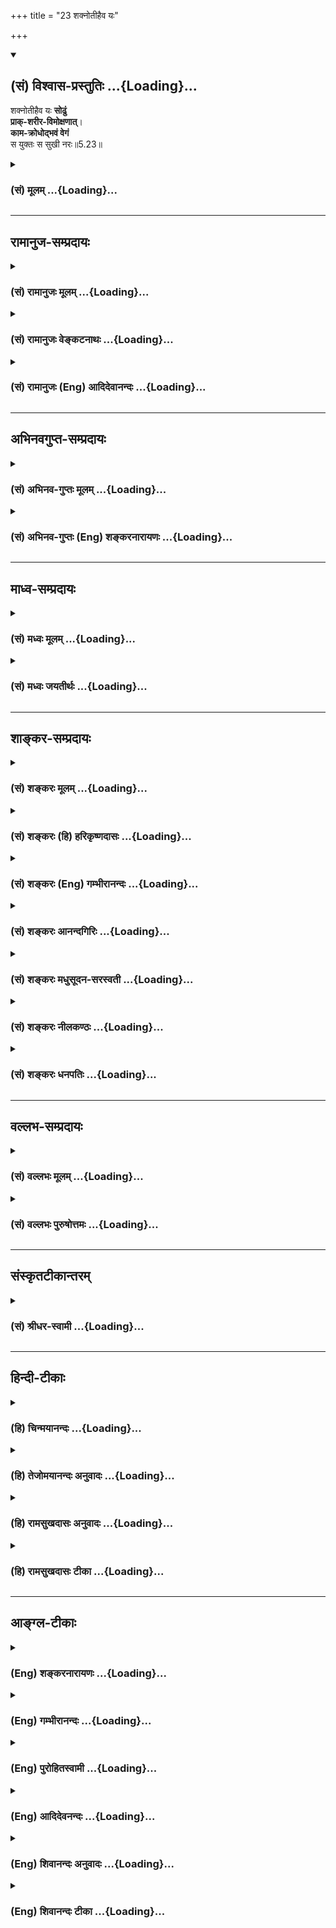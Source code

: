 +++
title = "23 शक्नोतीहैव यः"

+++
<div class="js_include" newlevelforh1="2" title="(सं) विश्वास-प्रस्तुतिः" unfilled url="/mahAbhAratam/vyAsaH/shlokashaH/06-bhIShma-parva/03-bhagavad-gItA-parva/saMskRtam/vishvAsa-prastutiH/05_karma-saMnyAsa-yogaH/23_shaknotIhaiva_yaH.md">
<details open><summary><h2>(सं) विश्वास-प्रस्तुतिः ...{Loading}...</h2></summary>

शक्नोतीहैव यः **सोढुं**  
**प्राक्-शरीर-विमोक्षणात्**।  
**काम-क्रोधोद्भवं वेगं**  
स युक्तः स सुखी नरः॥5.23॥
</details>
</div>
<div class="js_include collapsed" newlevelforh1="3" title="(सं) मूलम्" unfilled url="/mahAbhAratam/vyAsaH/shlokashaH/06-bhIShma-parva/03-bhagavad-gItA-parva/saMskRtam/mUlam/05_karma-saMnyAsa-yogaH/23_shaknotIhaiva_yaH.md">
<details><summary><h3>(सं) मूलम् ...{Loading}...</h3></summary>

शक्नोतीहैव यः सोढुं प्राक्शरीरविमोक्षणात्।  
कामक्रोधोद्भवं वेगं स युक्तः स सुखी नरः।।5.23।।
</details>
</div>


_________________
## रामानुज-सम्प्रदायः
<div class="js_include collapsed" newlevelforh1="3" title="(सं) रामानुजः मूलम्" unfilled url="/mahAbhAratam/vyAsaH/shlokashaH/06-bhIShma-parva/03-bhagavad-gItA-parva/saMskRtam/rAmAnujaH/mUlam/05_karma-saMnyAsa-yogaH/23_shaknotIhaiva_yaH.md">
<details><summary><h3>(सं) रामानुजः मूलम् ...{Loading}...</h3></summary>

।।5.23।।**शरीरविमोक्षणात् प्राग् इह एव** साधनानुष्ठानदशायाम् एव
आत्मानुभवप्रीत्या **कामक्रोधोद्भवं** वेगं सोढुं निरोद्धुं **यः शक्नोति स
युक्तः** आत्मानुभवाय अर्हः। शरीरमोक्षणोत्तरकालम् आत्मानुभवसुखः
संपत्स्यते।

</details>
</div>
<div class="js_include collapsed" newlevelforh1="3" title="(सं) रामानुजः वेङ्कटनाथः" unfilled url="/mahAbhAratam/vyAsaH/shlokashaH/06-bhIShma-parva/03-bhagavad-gItA-parva/saMskRtam/rAmAnujaH/venkaTanAthaH/05_karma-saMnyAsa-yogaH/23_shaknotIhaiva_yaH.md">
<details><summary><h3>(सं) रामानुजः वेङ्कटनाथः ...{Loading}...</h3></summary>

  
  
।।5.23।। एवं बाह्यस्पर्शेष्वसक्तस्यात्मनि सुखं विन्दतः प्राकृतभोगेषु
दोषदर्शिनः स्वरसवाहिनीं दशामनुवदंस्तथाभूतस्यात्मसाक्षात्कारे तदधीनसुखे च
योग्यतामाह शक्नोति इति। आशरीरपातात्कामक्रोधौ दुर्जयावित्यभिप्रायेणाह
शरीरविमोक्षणात्प्रागिति। साक्षात्कारदशायां कामक्रोधप्रसङ्गो न विद्यत इति
तत्प्रसङ्गनिवारणदशाज्ञापनायइहैव इत्यनेन
साधनानुष्ठानदशोच्यते। विन्दत्यात्मनि यः सुखम् 5।21 इति पूर्वोक्तहेतुं
स्मारयतिआत्मानुभवप्रीत्येति। वेगोऽत्र मनोवाक्कायानामतित्वरिता
प्रवृत्तिः। तत्रानुचितविषयाभिध्याननीचचाटुनरपतिशुद्धान्तप्रवेशादयः कामजा
वेगाः। परहिंसाद्युपायचिन्तनपरुषभाषणप्रहारादयः क्रोधजा वेगाः। सोढुम्
इत्यस्य तितिक्षार्थत्वव्युदासायोक्तंनिरोद्धुमिति। शक्नोति शक्तः
सन्नुत्सहत इत्यर्थः। युक्तशब्दोऽत्र समाधिलाभपर इत्याह आत्मानुभवायार्ह
इति। प्राक्शरीरविमोक्षणात् इत्यस्य शरीरानन्तरमेव फलप्राप्तौ तात्पर्यम्
अन्यथा तद्वचनस्य निष्फलत्वप्रसङ्गादित्यभिप्रायेणस एव
शरीरविमोक्षौत्तरकालमित्युक्तम्। सुखमक्षयमश्नुते 2।21
इत्याद्युक्तफलभूतभविष्यत्सुखयोगोऽत्रापिस सुखी इति व्यपदिश्यत
इत्यभिप्रायेणाह आत्मानुभवैकसुखः सम्पत्स्यत इति।  
  

</details>
</div>
<div class="js_include collapsed" newlevelforh1="3" title="(सं) रामानुजः (Eng) आदिदेवानन्दः" unfilled url="/mahAbhAratam/vyAsaH/shlokashaH/06-bhIShma-parva/03-bhagavad-gItA-parva/saMskRtam/rAmAnujaH/english/AdidevAnandaH/05_karma-saMnyAsa-yogaH/23_shaknotIhaiva_yaH.md">
<details><summary><h3>(सं) रामानुजः (Eng) आदिदेवानन्दः ...{Loading}...</h3></summary>

5.23 When a man is able to withstand, i.e., to control the impulses of emotions like desire and anger by his longing for the experience of self, he is released 'here itself from the body,' i.e., even during the state when he is practising the means for release, he gains the capacity for experiencing the self. But he becomes blessed by the experience and gets immersed in the bliss of the self only after the fall of the body
(at the end of his Prarabdha or operative Karma). \[The implication is that in this system there is no Jivan-Mukti or complete liberation even when the body is alive. Only the state of Sthita-prajna or of 'one of steady wisdom' can be attained by an embodied Jiva.\]

</details>
</div>


_________________
## अभिनवगुप्त-सम्प्रदायः
<div class="js_include collapsed" newlevelforh1="3" title="(सं) अभिनव-गुप्तः मूलम्" unfilled url="/mahAbhAratam/vyAsaH/shlokashaH/06-bhIShma-parva/03-bhagavad-gItA-parva/saMskRtam/abhinava-guptaH/mUlam/05_karma-saMnyAsa-yogaH/23_shaknotIhaiva_yaH.md">
<details><summary><h3>(सं) अभिनव-गुप्तः मूलम् ...{Loading}...</h3></summary>

।।5.23।। शक्नोतीति। न चैतद्दुःशकम् शरीरान्तकालं यावत् क्रोधकामजो वेगः
क्षणमात्रं यदि सह्यते तदा आत्यन्तिकी सुखप्राप्तिः।

</details>
</div>
<div class="js_include collapsed" newlevelforh1="3" title="(सं) अभिनव-गुप्तः (Eng) शङ्करनारायणः" unfilled url="/mahAbhAratam/vyAsaH/shlokashaH/06-bhIShma-parva/03-bhagavad-gItA-parva/saMskRtam/abhinava-guptaH/english/shankaranArAyaNaH/05_karma-saMnyAsa-yogaH/23_shaknotIhaiva_yaH.md">
<details><summary><h3>(सं) अभिनव-गुप्तः (Eng) शङ्करनारायणः ...{Loading}...</h3></summary>

5.23 Saknoti etc. It is not easy to accomplish this; \[for\], if this
force of wrath and desire, hard to bear is endured till the last moment
of the body, not for a moment alone-then is the total Bliss achievement.

</details>
</div>


_________________
## माध्व-सम्प्रदायः
<div class="js_include collapsed" newlevelforh1="3" title="(सं) मध्वः मूलम्" unfilled url="/mahAbhAratam/vyAsaH/shlokashaH/06-bhIShma-parva/03-bhagavad-gItA-parva/saMskRtam/madhvaH/mUlam/05_karma-saMnyAsa-yogaH/23_shaknotIhaiva_yaH.md">
<details><summary><h3>(सं) मध्वः मूलम् ...{Loading}...</h3></summary>

।।5.23।। तत्परित्यागं प्रशंसति शक्नोतीति। कामक्रोधोद्भवं वेगं सोढुं
शक्नोति। शरीरविमोक्षणात्प्राक्। यथा मनुष्यशरीरे सोढुं सुशकः तथा
नान्यत्रेति भावः। ब्रह्मलोकादिस्तु जितकामानामेव भवति।

</details>
</div>
<div class="js_include collapsed" newlevelforh1="3" title="(सं) मध्वः जयतीर्थः" unfilled url="/mahAbhAratam/vyAsaH/shlokashaH/06-bhIShma-parva/03-bhagavad-gItA-parva/saMskRtam/madhvaH/jayatIrthaH/05_karma-saMnyAsa-yogaH/23_shaknotIhaiva_yaH.md">
<details><summary><h3>(सं) मध्वः जयतीर्थः ...{Loading}...</h3></summary>

।।5.23।। उत्तरश्लोकमप्यन्तर्भावयितुमाह **तदि**ति। कामभोगपरित्यागं
सन्न्यासार्थमिति वर्तते। इहैव शरीरविमोक्षणात् प्रागिति
प्रशंसायामनुपयुक्तमिति भावेन तद्विहायान्यद्योजयति **कामे**ति। वेगं
मनसोऽनवस्थानम्। एवं तर्हिइहैव शरीरविमोक्षणात् प्राक् इति किमर्थमुक्तं
इत्यतस्तदनूद्य तात्पर्य माह **शरीरे**ति। इहैवेत्यनुवादे ग्राह्यं
अस्मिन्नेव लोक इति। अत एवोक्तं मनुष्यशरीर इति। अतोऽत्रैव तत्सहनाय
प्रयतितव्यमित्यभिप्रायशेषः। ननु ब्रह्मलोकादौ तत्सहनमत्यन्तसुशकम्
तत्कथमेवमुच्यते इत्यत आह **ब्रह्मे**ति। तथा चान्योन्याश्रय इति भावः।
अन्यत्रेति पश्वादिशरीरं व्युदस्तमिति हृदयम्। एतेनात्र वाक्यभेदः कार्य
इति सूचितम्। शरीरविमोक्षणपर्यन्तं न सकृदिति कश्चित्। तदसत् तथा
सत्याशरीरविमोक्षणादिति स्यात्। इहैवेति च व्यर्थम्।

</details>
</div>


_________________
## शाङ्कर-सम्प्रदायः
<div class="js_include collapsed" newlevelforh1="3" title="(सं) शङ्करः मूलम्" unfilled url="/mahAbhAratam/vyAsaH/shlokashaH/06-bhIShma-parva/03-bhagavad-gItA-parva/saMskRtam/shankaraH/mUlam/05_karma-saMnyAsa-yogaH/23_shaknotIhaiva_yaH.md">
<details><summary><h3>(सं) शङ्करः मूलम् ...{Loading}...</h3></summary>

।।5.23।। **शक्नोति** उत्सहते **इहैव** जीवन्नेव **यः सोढुं** प्रसहितुं
**प्राक्** पूर्वं **शरीरविमोक्षणात्** आ मरणात् इत्यर्थः। मरणसीमाकरणं
जीवतोऽवश्यंभावि हि कामक्रोधोद्भवो वेगः अनन्तनिमित्तवान् हि सः इति यावत्
मरणं तावत् न विश्रम्भणीय इत्यर्थः। कामः इन्द्रियगोचरप्राप्ते इष्टे विषये
श्रूयमाणे स्मर्यमाणे वा अनुभूते सुखहेतौ या गर्धिः तृष्णा स कामः क्रोधश्च
आत्मनः प्रतिकूलेषु दुःखहेतुषु दृश्यमानेषु श्रूयमाणेषु स्मर्यमाणेषु वा यो
द्वेषः सः क्रोधः तौ कामक्रोधौ उद्भवो यस्य वेगस्य सः कामक्रोधोद्भवः वेगः।
रोमाञ्चनप्रहृष्टनेत्रवदनादिलिङ्गः अन्तःकरणप्रक्षोभरूपः कामोद्भवो वेगः
गात्रप्रकम्पप्रस्वेदसंदष्टोष्ठपुटरक्तनेत्रादिलिङ्गः क्रोधोद्भवो वेगः तं
**कामक्रोधोद्भवं वेगं** यः उत्सहते प्रसहते सोढुं प्रसहितुम् **सः
युक्तः** योगी **सुखी** च इह लोके **नरः**।। कथंभूतश्च ब्रह्मणि स्थितः
ब्रह्म प्राप्नोति इति आह **भगवान्**

</details>
</div>
<div class="js_include collapsed" newlevelforh1="3" title="(सं) शङ्करः (हि) हरिकृष्णदासः" unfilled url="/mahAbhAratam/vyAsaH/shlokashaH/06-bhIShma-parva/03-bhagavad-gItA-parva/saMskRtam/shankaraH/hindI/harikRShNadAsaH/05_karma-saMnyAsa-yogaH/23_shaknotIhaiva_yaH.md">
<details><summary><h3>(सं) शङ्करः (हि) हरिकृष्णदासः ...{Loading}...</h3></summary>

।।5.23।। जो मनुष्य यहाँजीवितावस्थामें ही शरीर छूटनेसे पहलेपहले अर्थात्
मरणपर्यन्त ( कामक्रोधसे उत्पन्न हुए वेगको ) सहन कर सकता है अर्थात् सहन
करनेका उत्साह रखता है ( वही युक्त और सुखी है )। जीवित पुरुषके
अन्तःकरणमें कामक्रोधका वेग अवश्य ही होता है इसलिये मरणपर्यन्तकी सीमा की
गयी है क्योंकि वह कामक्रोधजनित वेग अनेक निमित्तोंसे प्रकट होनेवाला है
अतः मरनेतक उसका विश्वास न करे। ( सदैव उससे सावधान रहे ) यह अभिप्राय है।
किसी अनुभव किये हुए सुखदायक इष्टविषयके इन्द्रियगोचर हो जानेपर यानी सुन
जानेपर या स्मरण हो जानेपर उसको पानेकी जो लालसा तृष्णा होती है उसका नाम
काम है। वैसे ही अपने प्रतिकूल दुःखदायक विषयोंके दीखने सुनायी देने या
स्मरण होनेपर उनमें जो द्वेष होता है उसका नाम क्रोध है। वे काम और क्रोध
जिस वेगके उत्पादक होते हैं वह कामक्रोधसे उत्पन्न हुआ वेग कहलाता है।
रोमाञ्च होना मुख और नेत्रोंका प्रफुल्लित होना इत्यादि चिह्नोंवाला जो
अन्तःकरणका क्षोभ है वह कामसे उत्पन्न हुआ वेग है। तथा शरीरका काँपना पसीना
आ जाना होठोंको चबाने लगना नेत्रोंका लाल हो जाना इत्यादि चिह्नोंवाला वेग
क्रोधसे उत्पन्न हुआ वेग है। ऐसे काम और क्रोधके वेगको जो सहन कर सकता है
उसको सहन करनेका उत्साह रखता है वह मनुष्य इस संसारमें योगी है और वही सुखी
है।

</details>
</div>
<div class="js_include collapsed" newlevelforh1="3" title="(सं) शङ्करः (Eng) गम्भीरानन्दः" unfilled url="/mahAbhAratam/vyAsaH/shlokashaH/06-bhIShma-parva/03-bhagavad-gItA-parva/saMskRtam/shankaraH/english/gambhIrAnandaH/05_karma-saMnyAsa-yogaH/23_shaknotIhaiva_yaH.md">
<details><summary><h3>(सं) शङ्करः (Eng) गम्भीरानन्दः ...{Loading}...</h3></summary>

5.23 Yah saknoti, one who can, is able to; sodhum, withstand; iha eva,
here itself, while alive; prak, before; sarira-vimoksanat, departing
from the body, till death-. Death is put as a limit because the impulse
of desire and anger is certanily inevitable for a living person. For
this impulse has got infinite sources. One should not relax until his
death. That is the idea. Kama, desire, is the hankering, thirst, with
regard to a coveted object-of an earlier experience, and which is a
source of pleasure-when it comes within the range of the senses, or is
heard of or remembered. And krodha, anger, is that repulsion one has
against what are adverse to oneself and are sources of sorrow, when they
are seen, heard of or remembered. That impulse (veda) which has those
desire and anger as its source (udbhava) is kama-krodha-udbhava-vegah.
The impulse arising from desire is a kind of mental agitation, and has
the signs of horripilation, joyful eyes, face, etc. The impulse of anger
has the signs of trembling of body, perspiration, bitting of lips, red
eyes, etc. He who is able to withstand that impulse arising from desire
and anger, sah narah, that man; is yuktah, a yogi; and sukhi, is happy,
in this world. What kind of a person, being established in Brahman,
attains Brahman; The Lord says:

</details>
</div>
<div class="js_include collapsed" newlevelforh1="3" title="(सं) शङ्करः आनन्दगिरिः" unfilled url="/mahAbhAratam/vyAsaH/shlokashaH/06-bhIShma-parva/03-bhagavad-gItA-parva/saMskRtam/shankaraH/AnandagiriH/05_karma-saMnyAsa-yogaH/23_shaknotIhaiva_yaH.md">
<details><summary><h3>(सं) शङ्करः आनन्दगिरिः ...{Loading}...</h3></summary>

।।5.23।। उत्तरश्लोकस्य तात्पर्यमाह **अयं चेति।** श्रेयोमार्गप्रतिपक्षत्वं
कष्टतमत्वे हेतुस्तत्रैव हेत्वन्तरमाह **सर्वेति।** प्रयत्नाधिक्यस्य
कर्तव्यत्वे हेतुं सूचयति **दुर्निवार्य इति।** प्रसिद्धं हि
कामक्रोधोद्भवस्य वेगस्य दुर्निवारत्वं येन मातरमपि चाधिरोहति पितरमपि
हन्ति तमवश्यं परिहर्तव्यं दर्शयति **शक्नोतीति।** यथोक्तं वेगं
बहिरनर्थरूपेण परिणामात्प्रागेव देहान्तरुत्पन्नं यः सोढुं क्षमते तं
स्तौति **स युक्त इति।** मरणसीमाकरणस्य तात्पर्यमाह **मरणेति।** प्रसिद्धौ
हिशब्दः। तत्र हेतुमाह **अनन्तेति।** व्याध्युपहतानां वृद्धानां च
कामादिवेगो न भवतीत्याशङ्क्याह **यावदिति।** कामक्रोधोद्भवं वेगं
व्याख्यातुमादौ कामं मनोविकारविशेषत्वेन व्याचष्टे **काम इति।** कथमस्य
मनोविकारविशेषत्वं तदाह **इन्द्रियेति।** कामो गर्धिस्तृष्णेति पर्यायाः
सन्तः शब्दा मनोविकारविशेषे पर्यवस्यन्तीत्यर्थः। क्रोधश्च
मनोविकारविशेषस्तद्वदित्याह **क्रोधश्चेति।** तमेव क्रोधं स्पष्टयति
**आत्मन इति।** एवं कामक्रोधौ व्याख्याय तयोरुत्कटत्वावस्थात्मनो वेगस्य
ताभ्यामुत्पत्तिमुपन्यस्यति **ताविति।** यथोक्तवेगावगमोपायमुपदिशति
**रोमाञ्चनहृष्टनेत्रेत्यादिना।** उभयविधवेगं यो जीवन्नेव सोढुं शक्नोति तं
पुरुषधौरेयत्वेन स्तौति **तमित्यादिना।**

</details>
</div>
<div class="js_include collapsed" newlevelforh1="3" title="(सं) शङ्करः मधुसूदन-सरस्वती" unfilled url="/mahAbhAratam/vyAsaH/shlokashaH/06-bhIShma-parva/03-bhagavad-gItA-parva/saMskRtam/shankaraH/madhusUdana-sarasvatI/05_karma-saMnyAsa-yogaH/23_shaknotIhaiva_yaH.md">
<details><summary><h3>(सं) शङ्करः मधुसूदन-सरस्वती ...{Loading}...</h3></summary>

।।5.23।। सर्वानर्थप्राप्तिहेतुर्दुर्निवारोऽयं श्रेयोमार्गप्रतिपक्षः
कष्टतमो दोषो महता यत्नेन मुमुक्षुणा निवारणीय इति यत्नाधिक्यविधानाय
पुनराह आत्मोऽनुकूलेषु सुखहेतुषु दृश्यमानेषु श्रूयमाणेषु स्मर्यमाणेषु वा
तद्गुणानुसंधानाभ्यासेन यो रत्यात्मको गर्धोऽभिलाषस्तृष्णा लोभः स कामः।
स्त्रीपुंसयोः परस्परव्यतिकराभिलाषे त्वत्यन्तनिरूढः कामशब्दः।
एतदभिप्रायेणकामः क्रोधस्तथा लोभः इत्यत्र धनतृष्णा लोभः
स्त्रीपुंसव्यतिकरस्तृष्णा कामः इति कामलोभौ पृथगुक्तौ। इह तु
तृष्णासामान्याभिप्रायेण कामशब्दः प्रयुक्त इति लोभः पृथङ्नोक्तः।
एवमात्मनः प्रतिकूलेषु दुःखहेतुषु दृश्यमानेषु श्रूयमाणेषु स्मर्यमाणेषु वा
तत्तद्दोषानुसंधानाभ्यासेन यः प्रज्वलनात्मको द्वेषो मन्युः स क्रोधः।
तयोरुत्कटावस्था लोकवेदविरोधप्रतिसंधानप्रतिबन्धकतया
लोकवेदविरुद्धप्रवृत्त्युन्मुखत्वरूपा नदीवेगसाम्येन वेग इत्युच्यते। यथा
हि नद्या वेगो वर्षास्वतिप्रबलतया लोकवेदविरोधप्रतिसंधानेनानिच्छन्तमपि
गर्ते पातयित्वा मज्जयति चाधो नयति च तथा कामक्रोधयोरपि वेगो
विषयाभिध्यानाभ्यासेन वर्षाकालस्थानीयेनातिप्रबलो
लोकवेदविरोधप्रतिसंधानेनानिच्छन्तमपि विषयगर्ते पातयित्वा मज्जयति चाधो
महानरकान्नयति चेति वेगपदप्रयोगेण सूचितम्। एतच्चाथ केन
प्रयुक्तोऽयमित्यत्र विवृतम्। तमेतादृशं कामक्रोधोद्भवं
वेगमन्तःकरणप्रक्षोभरूपं
स्तम्भस्वेदाद्यनेकबाह्यविकारलिङ्गमाशरीरविमोक्षणाच्छरीरविमोक्षणपर्यन्तमनेकनिमित्तवशात्सर्वदा
संभाव्यमानत्वेनाविस्रम्भणीयमन्तरुत्पन्नमात्रमिहैव
बहिरिन्द्रियव्यापाररूपाद्गर्तपतनात्प्रागेव यो यतिर्धीरस्तिमिङ्गिल इव
नदीवेगं विषयदोषदर्शनाभ्यासजेन वशीकारसंज्ञकवैराग्येण सोढुं
तदनुरूपकार्यसंपादनेनानर्थकं कर्तुं शक्नोति समर्थो भवति स एव युक्तो योगी
स एव सुखी स एव नरः पुमान्पुरुषार्थसंपादनात्
तदितरस्त्वाहारनिद्राभयमैथुनादिपशुधर्ममात्ररतत्वेन मनुष्याकारः पशुरेवेति
भावः। प्राक्शरीरविमोक्षणादित्यत्रान्यद्व्याख्यानं यथामरणादूर्ध्वं
विलपन्तीभिर्युवतीभिरालिङ्ग्यमानोऽपि पुत्रादिभिर्दह्यमानोऽपि
प्राणशून्यत्वात्कामक्रोधवेगं सहते तथा मरणात्प्रागपि जीवन्नेव यः सहते स
युक्त इत्यादि। अत्र यदि मरणवज्जीवनेऽपि कामक्रोधानुत्पत्तिमात्रं
ब्रूयात्तदैतद्युज्येत। यथोक्तं वसिष्ठेनप्राणे गते यथा देहः सुखं दुःखं न
विन्दति। तथा चेत्प्राणयुक्तोऽपि स कैवल्याश्रमे वसेत्।। इति। इह
तूत्पन्नयोः कामक्रोधयोर्वेगसहने प्रस्तुते तयोरनुत्पत्तिमात्रं न
दृष्टान्त इति किमतिनिर्बन्धेन।

</details>
</div>
<div class="js_include collapsed" newlevelforh1="3" title="(सं) शङ्करः नीलकण्ठः" unfilled url="/mahAbhAratam/vyAsaH/shlokashaH/06-bhIShma-parva/03-bhagavad-gItA-parva/saMskRtam/shankaraH/nIlakaNThaH/05_karma-saMnyAsa-yogaH/23_shaknotIhaiva_yaH.md">
<details><summary><h3>(सं) शङ्करः नीलकण्ठः ...{Loading}...</h3></summary>

।।5.23।। कः पुनर्मुख्यः सुखीत्याह **शक्नोतीति।** इहैव जीवत्येव देहे
प्राक्शरीरविमोक्षणाद्यावद्देहपातं मया कामक्रोधौ जिताविति विस्रम्भो न
कर्तव्य इत्यर्थः। श्रुते दृष्टेऽनुमिते वा विषये यो
गर्धस्तृष्णारूपोऽतृप्तिश्च स कामः क्रोधस्तादृशे एव विषये द्वेषस्तौ
कामक्रोधावुद्भवो यस्य वेगस्य स
रोमाञ्चहृष्टनेत्रवक्त्रलिङ्गोऽन्तःकरणप्रक्षोभरूपः कामोद्भवो वेगः।
गात्रप्रकम्पप्रस्वेदसंदष्टौष्ठपुटरक्तनेत्रादिलिङ्गः क्रोधोद्भवो वेगस्तं
कामक्रोधोद्भवं वेगं सोढुं यः शक्नोति स एव युक्तो योगी मुख्यः सुखी च
नान्यः।

</details>
</div>
<div class="js_include collapsed" newlevelforh1="3" title="(सं) शङ्करः धनपतिः" unfilled url="/mahAbhAratam/vyAsaH/shlokashaH/06-bhIShma-parva/03-bhagavad-gItA-parva/saMskRtam/shankaraH/dhanapatiH/05_karma-saMnyAsa-yogaH/23_shaknotIhaiva_yaH.md">
<details><summary><h3>(सं) शङ्करः धनपतिः ...{Loading}...</h3></summary>

।।5.23।। अयं च श्रयोमार्गप्रतिपक्षी कष्टतमो दोषः सर्वानर्थप्राप्तिहेतुः
दुर्निवार्यश्चेति तत्परिहारे यत्नाधिक्यविधानायाह **शक्नोतीति।** यः इहैव
जीवन्नेव इन्द्रियगोचरे प्राप्ते इष्टे विषये श्रुयमाणे स्मर्यमाणे वा
सुखहेतौ या तृष्णा स कामः। क्रोधश्चैवंभूतेऽनिष्टे विषये द्वेषः। तौ
कामक्रोधावुद्भवो यस्य स रोमाञ्चनहृष्टनेत्रवदनलिङ्गोऽन्तःकरणप्रक्षोभरुपः
कामोद्भवो वेगः। गात्रप्रकम्पप्रस्वेदसंदष्टौष्ठपुटरक्तनेत्रवक्ततादिलिङग
चित्तप्रक्षोभरुपः क्रोधोद्भवो वेगः। तं कामक्रोधोद्भवं
शरीरविमोक्षणात्प्रागामरणात् सोढुं प्रसहितुं शक्नोति। मरणसीमाकरणं तु
निमित्तानामनन्तत्वात् कामक्रोधोद्भवस्य वेगस्य जीवतोऽवश्यंभावित्वात्
यावन्मरणं न विश्वसनीय इति कथनार्थं यः सोढुं श्कनोति स युक्तो योगी सुखी
चेह लोके नरः स एव नर इति सूचनार्थ नरपदम्। यत्तु परे
मरणादूर्ध्वंविलपन्तीभिर्युवतिभिरालिङ्ग्यमानोऽपि पुत्रादिभिर्दह्यमानोऽपि
यथा प्राणाशून्यः कामक्रोधवेगं सहते तथा मरणात्प्राक् जीवन्नेव यः सहते स
एव युक्तः सुखी चेत्यर्थः। तदुक्तं वसिष्ठेनप्राणे गते यथा देहः सुखं दुःखं
न विन्दति। तथा चेत्प्राणायुक्तोऽपि स कैवल्याश्रमे वसेत् इति तन्मन्दम्।
प्राणशून्ये कामक्रोधोद्भववेगस्याभावादत्र
तद्दृष्टान्तीकरणस्यानुचितत्वात्।

</details>
</div>


_________________
## वल्लभ-सम्प्रदायः
<div class="js_include collapsed" newlevelforh1="3" title="(सं) वल्लभः मूलम्" unfilled url="/mahAbhAratam/vyAsaH/shlokashaH/06-bhIShma-parva/03-bhagavad-gItA-parva/saMskRtam/vallabhaH/mUlam/05_karma-saMnyAsa-yogaH/23_shaknotIhaiva_yaH.md">
<details><summary><h3>(सं) वल्लभः मूलम् ...{Loading}...</h3></summary>

।।5.23।। अतो मोक्ष एव योगिनः पुरुषार्थः तत्र सर्वप्रतिपक्षसहनेनैव तल्लाभ
इत्याह शक्नोतीहेति। शरीरत्यागात्प्रागेव कामक्रोधोद्भवं वेगं यः सोढुं
शक्नोति सोद्वापि न मोक्षसाधनं त्यजति स ज्ञातव्यो योगी युक्तो
ब्रह्मानन्दवांश्च अन्यथा तु गत शरीरे सिद्धमेवेति न पुरुषकारः स्यात्।
एवमेवोक्तं वशिष्ठेन प्राणे गते यथा देही सुखं दुःखं न विन्दति। तथा
चेत्प्राणयुक्तोऽपि स कैवल्याश्रयो भवेत् इति।

</details>
</div>
<div class="js_include collapsed" newlevelforh1="3" title="(सं) वल्लभः पुरुषोत्तमः" unfilled url="/mahAbhAratam/vyAsaH/shlokashaH/06-bhIShma-parva/03-bhagavad-gItA-parva/saMskRtam/vallabhaH/puruShottamaH/05_karma-saMnyAsa-yogaH/23_shaknotIhaiva_yaH.md">
<details><summary><h3>(सं) वल्लभः पुरुषोत्तमः ...{Loading}...</h3></summary>

  
  
।।5.23।। तस्माल्लौकिकभोगत्याग एव तत्सम्बन्धप्रापक इत्याह शक्नोतीति। यः
शरीरविमोक्षणात् प्राक् अलौकिकदेहाप्तिकालात् पूर्वं कामक्रोधोद्भवं वेगं
कामोद्भवं स्वेच्छाजनितरसभावाभावजं क्रोधोद्भवमन्येषु
तदिच्छापूर्तिदर्शनक्षोभजं सोढुं शक्नोति स इहैव अस्मिन्नेव शरीरे युक्तो
भावात्मरूपयुक्तः स सुखी नरः मद्भक्तः स्यादित्यर्थः।  
  

</details>
</div>


_________________
## संस्कृतटीकान्तरम्
<div class="js_include collapsed" newlevelforh1="3" title="(सं) श्रीधर-स्वामी" unfilled url="/mahAbhAratam/vyAsaH/shlokashaH/06-bhIShma-parva/03-bhagavad-gItA-parva/saMskRtam/shrIdhara-svAmI/05_karma-saMnyAsa-yogaH/23_shaknotIhaiva_yaH.md">
<details><summary><h3>(सं) श्रीधर-स्वामी ...{Loading}...</h3></summary>

।।5.23।। तस्मान्मोक्ष एव परः पुरुषार्थस्तस्य च
कामक्रोधवेगोऽतिप्रतिपक्षोऽतस्तत्सहनसमर्थ एव मोक्षभागित्याह
**शक्नोतीति।** कामात्क्रोधाच्चोद्भवति यो वेगो
मनोनेत्रादिक्षोभलक्षणस्तमिहैव तदुद्भवसमय एव यो नरः सोढुं प्रतिरोद्धुं
शक्नोति। तदपि न क्षणमात्रं किंतु शरीरविमोक्षणात्प्राक्।
यावद्देहपातमित्यर्थः। य एवंभूतः स एव मुक्तः समाहितः सुखी च भवति नान्यः।
यद्वा मरणादूर्ध्वं विलपन्तीभिर्युवतीभिरालिङ्ग्यमानोऽपि
पुत्रादिभिर्दह्यमानोऽपि यथा प्राणशून्यः कामक्रोधवेगं सहते तथा
मरणात्प्रागपि जीवन्नेव यः सहेत स एव युक्तः सुखी चेत्यर्थः। तदुक्तं
वसिष्ठेन प्राणे गते यथा देहः सुखं दुःखं न विन्दति। तथा
चेत्प्राणयुक्तोऽपि स कैवल्याश्रमे वसेत्।। इति।

</details>
</div>


_________________
## हिन्दी-टीकाः
<div class="js_include collapsed" newlevelforh1="3" title="(हि) चिन्मयानन्दः" unfilled url="/mahAbhAratam/vyAsaH/shlokashaH/06-bhIShma-parva/03-bhagavad-gItA-parva/hindI/chinmayAnandaH/05_karma-saMnyAsa-yogaH/23_shaknotIhaiva_yaH.md">
<details><summary><h3>(हि) चिन्मयानन्दः ...{Loading}...</h3></summary>

।।5.23।। भगवान् स्वयं अनुभव करते हैं कि उनके द्वारा ज्ञानी पुरुष का कुछ
अत्यधिक उत्साह से किया हुआ वर्णन साधकों को असम्भव सा प्रतीत हो सकता है।
कारण यह है कि मनुष्य़ का वर्तमान जीवन इतना अधिक दुखपूर्ण और परावलम्बी है
कि साधारण मनुष्य पूर्ण आनन्द के जीवन की कल्पना भी नहीं कर सकता। यदि कोई
दर्शन ऐसा आदर्शवादी है जिसका हमारे व्यवहारिक जगत् से कोई सम्बन्ध ही न हो
तो वह केवल एक मनोरंजक कल्पना तो हो सकता है परन्तु मनुष्य को श्रेष्ठतर
बनाने की सार्मथ्य उसमें नहीं होगी। ऐसी त्रुटिपूर्ण धारणा को दूर करने के
लिये श्रीकृष्ण सभी साधकों को यह कह कर आश्वस्त करते हैं कि आवश्यक
प्रयत्नों के द्वारा इस आनन्दपूर्ण जीवन को इसी लोक में रहकर जिया जा सकता
है। मेरे पितामह एक महान् वीणा वादक थे। आज तक उनकी वीणा घर में सुरक्षित
रखी है। संगीत से मेरा भी प्रारम्भिक परिचय होने के कारण एक दिन अचानक मेरे
मन में विचार आया कि क्यों न पितामह की वीणा का उपयोग कर रातोंरात महान्
संगीतज्ञ बना जाय यह विचार करके यदि उस वीणा को मैं उसी स्थिति में बजाने
का प्रयत्न करूँ तो उसमें से शुद्ध संगीत नहीं सुनाई पड़ सकता और हो सकता
है कि उसके साथ अधिक खिलवाड़ करने से वह टूट ही जाय। उस वाद्य का उपयोग
करने से पूर्व आवश्यकता है उसे स्वच्छ करने की उसके तार बदलने की और उसे
स्वर में मिलाने की। इन सबके सुव्यवस्थित होने पर उसी वीणा पर मधुर संगीत
सुना जा सकता है। ठीक इसी प्रकार अनादि काल से उपेक्षित हमारा अन्तकरण इस
योग्य नहीं रहा है कि पूर्णत्व के गान को वह गा सके। अब हमको चाहिये कि
साधनाभ्यास से उसे शुद्ध और सुव्यवस्थित करें जिससे उसमें पूर्ण आनन्द की
अनुभूति हो और वह आनन्द उसके माध्यम से व्यक्त हो सके। अन्तकरण को
पुर्नव्यवस्थित करने की विधि का वर्णन यहाँ भगवान् संक्षेप में किन्तु
सुन्दर ढंग से कर रहे हैं। कभीकभी उनके कथन की संक्षिप्तता और सरलता ही
उनके गम्भीर अभिप्राय को समझने में बाधक सी बन जाती है। उनके उपदेश में
सरलता का आभास होता है परन्तु अर्थ गाम्भीर्य रहता है। काम और क्रोध के वेग
को सहन करो और फिर वह व्यक्ति इसी जगत् और जीवन में योगी और सुखी
है। सिगमण्ड फ्रायड के आधुनिक विद्यार्थियों तथा अन्य पुरुषों को भगवान् का
कथन अवैज्ञानिक और रुक्ष उत्साह का प्रतीक प्रतीत हो सकता है। इसका कारण
केवल यही है कि मानव व्यवहार तथा मनोविज्ञान की सतही बातों से उनके मन में
अनेक धारणाएँ बन चुकी होती हैं पूर्वाग्रह दृढ़ हो गये होते हैं। परन्तु
उक्त विचार की सम्यक् समीक्षा करने पर हम देखेंगे कि उसमें जीवन को
सुखपूर्ण बनाने के लिए अत्यन्त उपयोगी सुझाव दिये गये हैं। बुद्धिरूपी पर्वत
शृंग से नीचे की ओर तीव्रगति से सरकती हुई विचारों की हिमराशि का नाम है
कामना जो हृदय रूपी घाटियों से गुजरती हुई बाह्य जगत् में स्थित प्रिय विषय
की ओर अग्रसर होती है। जब विचाररूपी हिमराशि के फिसलन मार्ग पर शक्तिशाली
अवरोधक लगा दिया जाता है तब उस अवरोधक तक शीघ्र ही पहुँचकर छिन्नभिन्न होकर
वह आत्मविनाश का रूप धारण करती है जिसे कहते हैं क्रोध। काम और क्रोध यही
दो वृत्तियां है जो साधारणत हमारे मन में अत्यन्त विक्षेप या क्षोभ उत्पन्न
करती हैं। कामना की तीव्रता जितनी अधिक होती है उसमें विघ्न आने पर क्रोध
का रूप भी उतना भयंकर होता है। मनुष्य विषयों की कामना केवल सुखप्राप्ति के
लिये ही करता है। जिस व्यक्ति ने यह समझ लिया कि विषयों में सुख नहीं होता
और आनन्द तो स्वयं का आत्मस्वरूप ही है वह व्यक्ति इन उपभोगों से विरक्त
होकर स्वरूप में स्थित होने का प्रयत्न करेगा। ऐसे व्यक्ति के मन में
विषयों की कामनाएँ नहीं होंगी और स्वाभाविक है कि उनके अभाव में क्रोध
उत्पन्न होने के लिए कारण ही नहीं रह जायेगा। जिसने इन दो शक्तिशाली एवं
दुर्जेय वृत्तियों को अपने वश में कर लिया है वही एक पुरुष इस जगत् के
प्रलोभनों में स्वतन्त्ररूप से अप्रभावित रह सकता है। वही वास्तव में सुखी
पुरुष है। अर्जुन के माध्यम से भगवान् का हम सबके लिये यही उपदेश है कि हमें
काम और क्रोध को जीतने का प्रयत्न करना चाहिये। उनका आश्वासन है कि इन पर
विजय प्राप्त करने पर हम इसी जगत् और जीवन में परमानन्द का अनुभव कर सकते
हैं। किन गुणों से सम्पन्न व्यक्ति ब्रह्म में स्थित होता है भगवान् कहते
हैं

</details>
</div>
<div class="js_include collapsed" newlevelforh1="3" title="(हि) तेजोमयानन्दः अनुवादः" unfilled url="/mahAbhAratam/vyAsaH/shlokashaH/06-bhIShma-parva/03-bhagavad-gItA-parva/hindI/tejomayAnandaH/anuvAdaH/05_karma-saMnyAsa-yogaH/23_shaknotIhaiva_yaH.md">
<details><summary><h3>(हि) तेजोमयानन्दः अनुवादः ...{Loading}...</h3></summary>

।।5.23।। जो मनुष्य इसी लोक में शरीर त्यागने के पूर्व ही काम और क्रोध से
उत्पन्न हुए वेग को सहन करने में समर्थ है, वह योगी (युक्त) और सुखी
मनुष्य है।।

</details>
</div>
<div class="js_include collapsed" newlevelforh1="3" title="(हि) रामसुखदासः अनुवादः" unfilled url="/mahAbhAratam/vyAsaH/shlokashaH/06-bhIShma-parva/03-bhagavad-gItA-parva/hindI/rAmasukhadAsaH/anuvAdaH/05_karma-saMnyAsa-yogaH/23_shaknotIhaiva_yaH.md">
<details><summary><h3>(हि) रामसुखदासः अनुवादः ...{Loading}...</h3></summary>

।।5.23।। इस मनुष्य-शरीरमें जो कोई (मनुष्य) शरीर छूटनेसे पहले ही
काम-क्रोधसे उत्पन्न होनेवाले वेगको सहन करनेमें समर्थ होता है, वह नर योगी
है और वही सुखी है।

</details>
</div>
<div class="js_include collapsed" newlevelforh1="3" title="(हि) रामसुखदासः टीका" unfilled url="/mahAbhAratam/vyAsaH/shlokashaH/06-bhIShma-parva/03-bhagavad-gItA-parva/hindI/rAmasukhadAsaH/TIkA/05_karma-saMnyAsa-yogaH/23_shaknotIhaiva_yaH.md">
<details><summary><h3>(हि) रामसुखदासः टीका ...{Loading}...</h3></summary>

5.23।।***व्याख्या--*'शक्नोतीहैव यः ৷৷. कामक्रोधोद्भवं
वेगम्'--**प्राणिमात्रको एक अलौकिक विवेक प्राप्त है। यह विवेक पशु-पक्षी
आदि योनियोंमें प्रसुप्त रहता है। उनमें केवल अपनी-अपनी योनिके अनुसार
शरीर-निर्वाहमात्रका विवेक रहता है। देव आदि योनियोंमें यह विवेक ढका रहता
है; क्योंकि वे योनियाँ भोगोंके लिये मिलती हैं; अतः उनमें भोगोंकी बहुलता
तथा भोगोंका उद्देश्य रहता है। मनुष्ययोनिमें भी भोगी और संग्रही मनुष्यका
विवेक ढका रहता है। ढके रहनेपर भी यह विवेक मनुष्यको समय-समयपर भोग और
संग्रहमें दुःख एवं दोषका दर्शन कराता रहता है। परन्तु इसे महत्त्व न
देनेके कारण मनुष्य भोग और संग्रहमें फँसा रहता है। अतः मनुष्यको चाहिये कि
वह इस विवेकको महत्त्व देकर इसे स्थायी बना ले। इसकी उसे पूर्ण स्वतन्त्रता
है। विवेकको स्थायी बनाकर वह राग-द्वेष, काम-क्रोध आदि विकारोंको सर्वथा
समाप्त कर सकता है। इसलिये भगवान् **'इह'** पदसे मनुष्यको सावधान करते हैं
कि अभी उसे ऐसा दुर्लभ अवसर प्राप्त है, जिसमें वह काम-क्रोधपर विजय
प्राप्त करके सदाके लिये सुखी हो सकता है। मनुष्य-शरीर मुक्त होनेके लिये ही
मिला है। इसलिये मनुष्यमात्र काम-क्रोधका वेग सहन करनेमें योग्य, अधिकारी
और समर्थ है। इसमें किसी वर्ण, आश्रम आदिकी उपेक्षा भी नहीं है। मृत्युका
कुछ पता नहीं कि कब आ जाय; अतः सबसे पहले काम-क्रोधके वेगको सहन कर लेना
चाहिये। काम-क्रोधके वशीभूत नहीं होना है--यह सावधानी जीवनभर रखनी है। यह
कार्य मनुष्य स्वयं ही कर सकता है, कोई दूसरा नहीं। इस कार्यको करनेका अवसर
मनुष्य-शरीरमें ही है, दूसरे शरीरोंमें नहीं। इसलिये शरीर छूटनेसे
पहले-पहले ही यह कार्य जरूर कर लेना चाहिये--यही भाव इन पदोंमें
है। उपर्युक्त पदोंसे एक भाव यह भी लिया जा सकता है कि काम-क्रोधके वशीभूत
होकर शरीर क्रिया करने लगे--ऐसी स्थितिसे पहले ही उनके वेगको सह लेना
चाहिये। कारण कि काम-क्रोधके अनुसार क्रिया आरम्भ होनेके बाद शरीर और
वृत्तियाँ अपने वशमें नहीं रहतीं। भोगोंको पानेकी इच्छासे पहले उनका संकल्प
होता है। वह संकल्प होते ही सावधान हो जाना चाहिये कि मैं तो साधक हूँ,
मुझे भोगोंमें नहीं फँसना है; क्योंकि यह साधकका काम नहीं है। इस तरह
संकल्प उत्पन्न होते ही उसका त्याग कर देना चाहिये। पदार्थोंके प्रति राग
(काम) रहनेके कारण 'अमुक पदार्थ सुन्दर और सुखप्रद हैं' आदि संकल्प उत्पन्न
होते हैं। संकल्प उत्पन्न होनेके बाद उन पदार्थोंको प्राप्त करनेकी कामना
उत्पन्न हो जाती है, और उनकी प्राप्तिमें बाधा देनेवालोंके प्रति क्रोध
उत्पन्न होता है।  
  
काम-क्रोधके वेगको सहन करनेका तात्पर्य है--काम-क्रोधके वेगको उत्पन्न ही न
होने देना। काम-क्रोधका संकल्प उत्पन्न होनेके बाद वेग आता है और वेग आनेके
बाद काम-क्रोधको रोकना कठिन हो जाता है, इसलिये काम-क्रोधके संकल्पको
उत्पन्न न होने देनेमें ही उपर्युक्त पदोंका भाव प्रतीत होता है। कारण यह
है कि काम-क्रोधका संकल्प उत्पन्न होनेपर अन्तःकरणमें अशान्ति, उत्तेजना,
संघर्ष आदि होने लग जाते हैं, जिनके रहते हुए मनुष्य सुखी नहीं कहा जा
सकता। परन्तु इसी श्लोकमें **'स सुखी'** पदोंसे काम-क्रोधका वेग सहनेवाले
मनुष्यको 'सुखी' बताया गया है। दूसरी बात यह है कि काम-क्रोधके वेगको
मनुष्य अपनेसे शक्तिशाली पुरुषके सामने भयसे भी रोक सकता है अथवा
व्यापारमें आमदनी होती देखकर लोभसे भी रोक सकता है। परन्तु इस प्रकार भय और
लोभके कारण काम-क्रोधका वेग सहनेसे वह सुखी नहीं हो जाता; क्योंकि वह जैसे
क्रोधमें फँसा था, ऐसे ही भय और लोभमें फँस गया। तीसरी बात यह है कि इस
श्लोकमें **'युक्तः'** पदसे काम-क्रोधका वेग सहनेवाले व्यक्तिको योगी कहा
गया है; परन्तु संकल्पोंका त्याग किये बिना मनुष्य कोई-सा भी योगी नहीं
होता (गीता 6। 2)। इसलिये काम-क्रोधके वेगको रोकना अच्छा होते हुए भी
साधकके लिये इनके संकल्पको उत्पन्न न होने देना ही उचित है।  
  
काम-क्रोधके संकल्पको रोकनेका उपाय है अपनेमें काम-क्रोधको न मानना। कारण
कि हम (स्वयं) रहनेवाले हैं और काम-क्रोध आने-जानेवाले हैं। इसलिये वे
हमारे साथ रहनेवाले नहीं हैं। दूसरी बात, हम काम-क्रोधको अपनेसे अलगरूपसे
भी जानते हैं। जिस वस्तुको हम अलगरूपसे जानते हैं, वह वस्तु अपनेमें नहीं
होती। तीसरी बात, काम-क्रोधसे रहित हुआ जा सकता
है--**'कामक्रोधवियुक्तानाम्'**(गीता 5। 26) **'एतैर्विमुक्तः'** (गीता 16।
22)। इनसे रहित वही हो सकता है, जो वास्तवमें पहलेसे ही इनसे रहित होता है।
चौथी बात, भगवान्ने काम-क्रोधको (जो राग-द्वेषके ही स्थूलरूप हैं) क्षेत्र
अर्थात् प्रकृतिके विकार बताया है (गीता 13। 6)। अतः ये प्रकृतिमें ही होते
हैं, अपनेमें नहीं; क्योंकि स्वरूप निर्विकार है। इससे सिद्ध होता है कि
काम-क्रोध अपनेमें नहीं हैं। इनको अपनेमें मानना मानो इनको निमन्त्रण देना
है।

</details>
</div>


_________________
## आङ्ग्ल-टीकाः
<div class="js_include collapsed" newlevelforh1="3" title="(Eng) शङ्करनारायणः" unfilled url="/mahAbhAratam/vyAsaH/shlokashaH/06-bhIShma-parva/03-bhagavad-gItA-parva/english/shankaranArAyaNaH/05_karma-saMnyAsa-yogaH/23_shaknotIhaiva_yaH.md">
<details><summary><h3>(Eng) शङ्करनारायणः ...{Loading}...</h3></summary>

5.23. He, whose pleasure, delight and again light are just within-O son of Prtha ! he attains the supreme Yoga, himself becoming the Brahman.

</details>
</div>
<div class="js_include collapsed" newlevelforh1="3" title="(Eng) गम्भीरानन्दः" unfilled url="/mahAbhAratam/vyAsaH/shlokashaH/06-bhIShma-parva/03-bhagavad-gItA-parva/english/gambhIrAnandaH/05_karma-saMnyAsa-yogaH/23_shaknotIhaiva_yaH.md">
<details><summary><h3>(Eng) गम्भीरानन्दः ...{Loading}...</h3></summary>

5.23 One who can withstand here itself-before departing from the body-the impulse arising from desire and anger, that man is a yogi; he is happy.

</details>
</div>
<div class="js_include collapsed" newlevelforh1="3" title="(Eng) पुरोहितस्वामी" unfilled url="/mahAbhAratam/vyAsaH/shlokashaH/06-bhIShma-parva/03-bhagavad-gItA-parva/english/purohitasvAmI/05_karma-saMnyAsa-yogaH/23_shaknotIhaiva_yaH.md">
<details><summary><h3>(Eng) पुरोहितस्वामी ...{Loading}...</h3></summary>

5.23 He who, before he leaves his body, learns to surmount the promptings of desire and anger is a saint and is happy.

</details>
</div>
<div class="js_include collapsed" newlevelforh1="3" title="(Eng) आदिदेवनन्दः" unfilled url="/mahAbhAratam/vyAsaH/shlokashaH/06-bhIShma-parva/03-bhagavad-gItA-parva/english/AdidevanandaH/05_karma-saMnyAsa-yogaH/23_shaknotIhaiva_yaH.md">
<details><summary><h3>(Eng) आदिदेवनन्दः ...{Loading}...</h3></summary>

5.23 He who is able, even here, before he is released from the body, to bear the impulse generated by desire and wrath, he is a Yogin (competent for self-realisation); he is the happy man.

</details>
</div>
<div class="js_include collapsed" newlevelforh1="3" title="(Eng) शिवानन्दः अनुवादः" unfilled url="/mahAbhAratam/vyAsaH/shlokashaH/06-bhIShma-parva/03-bhagavad-gItA-parva/english/shivAnandaH/anuvAdaH/05_karma-saMnyAsa-yogaH/23_shaknotIhaiva_yaH.md">
<details><summary><h3>(Eng) शिवानन्दः अनुवादः ...{Loading}...</h3></summary>

5.23 He who is able, while still here (in this world) to withstand,
before the liberation from the body, the impulse born out of desire and anger he is a Yogi, he is a happy man.

</details>
</div>
<div class="js_include collapsed" newlevelforh1="3" title="(Eng) शिवानन्दः टीका" unfilled url="/mahAbhAratam/vyAsaH/shlokashaH/06-bhIShma-parva/03-bhagavad-gItA-parva/english/shivAnandaH/TIkA/05_karma-saMnyAsa-yogaH/23_shaknotIhaiva_yaH.md">
<details><summary><h3>(Eng) शिवानन्दः टीका ...{Loading}...</h3></summary>

5.23 शक्नोति is able; इह here (in this world); एव even; यः who; सोढुम्
to withstand; प्राक् before; शरीरविमोक्षणात् liberation from the body;
कामक्रोधोद्भवम् born out of desire and anger; वेगम् the impulse; सः he;
युक्तः united; सः he; सुखी happy; नरः man.Commentary Yukta means harmonised or steadfast in Yoga or selfabiding.Desire and anger are powerful enemies of peace. It is very difficult to annihilate them. You will have to make very strong efforts to destroy these enemies.When the word Kama (desire) is used in a general sense it includes all sorts of desires. It means lust in a special sense.While still here means while yet living. The impulse of desire is the agitation of the mind which is indicated by hairs standing on end and cheerful face. The impulse of anger is agitation of the mind which is indicated by fiery eyes;
perspiration; biting of the lips and trembling of the body. In this verse you will clearly understand that he who has controlled desire and anger is the most happy man in this world; nor he who has immense wealth; a beautiful wife and beautiful children. Therefore you must try your level best to eradicate desire and anger; the dreadful enemies of eternal bliss.Kama (desire) is longing for a pleasant and agreeable object which gives pleasure and which is seen; heard of; or remembered.
Anger is aversion towards an unpleasant and disagreeable object which gives pain and which is seen; heard or; or remembered.A Yogi controls the impulse born of desire and anger; destroyes the currents of likes and dislikes,and attains to eanimity of the mind; by resting in the innermost Self; and so he is very happy.(Cf.VI.18)

</details>
</div>
